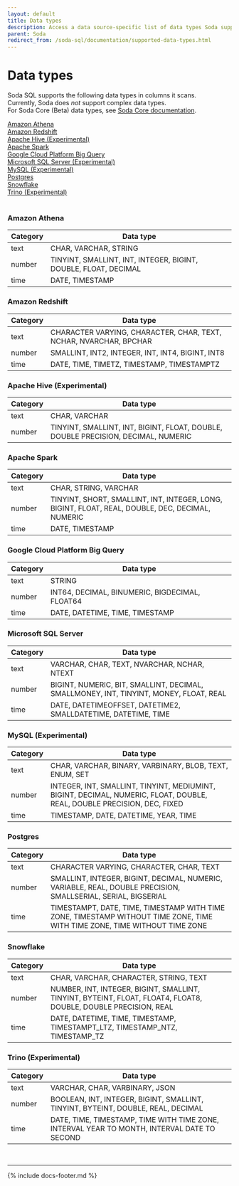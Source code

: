 ```yaml
---
layout: default
title: Data types
description: Access a data source-specific list of data types Soda supports in columns it scans. Soda does not support complex data types.
parent: Soda
redirect_from: /soda-sql/documentation/supported-data-types.html
---
```


# Data types

Soda SQL supports the following data types in columns it scans.  <br />
Currently, Soda does *not* support complex data types. <br />
For Soda Core (Beta) data types, see <a href="https://docs.soda.io/soda-core/configure.html" target="_blank">Soda Core documentation</a>.

[Amazon Athena](#amazon-athena) <br />
[Amazon Redshift](#amazon-redshift) <br />
[Apache Hive (Experimental)](#apache-hive-experimental) <br />
[Apache Spark](#apache-spark) <br />
[Google Cloud Platform Big Query](#google-cloud-platform-big-query) <br />
[Microsoft SQL Server (Experimental)](#microsoft-sql-server-experimental) <br />
[MySQL (Experimental)](#mysql-experimental) <br />
[Postgres](#postgres) <br />
[Snowflake](#snowflake) <br />
[Trino (Experimental)](#trino-experimental) <br />
<br />

### Amazon Athena

| Category | Data type | 
| ---- | --------- |
| text | CHAR, VARCHAR, STRING |
| number | TINYINT, SMALLINT, INT, INTEGER, BIGINT, DOUBLE, FLOAT, DECIMAL |
| time | DATE, TIMESTAMP |

### Amazon Redshift

| Category | Data type | 
| ---- | --------- |
| text | CHARACTER VARYING, CHARACTER, CHAR, TEXT, NCHAR, NVARCHAR, BPCHAR |
| number | SMALLINT, INT2, INTEGER, INT, INT4, BIGINT, INT8 |
| time | DATE, TIME, TIMETZ, TIMESTAMP, TIMESTAMPTZ |

### Apache Hive (Experimental)

| Category | Data type | 
| ---- | --------- |
| text | CHAR, VARCHAR |
| number | TINYINT, SMALLINT, INT, BIGINT, FLOAT, DOUBLE, DOUBLE PRECISION, DECIMAL, NUMERIC |

### Apache Spark

| Category | Data type | 
| ---- | --------- |
| text | CHAR, STRING, VARCHAR |
| number | TINYINT, SHORT, SMALLINT, INT, INTEGER, LONG, BIGINT, FLOAT, REAL, DOUBLE, DEC, DECIMAL, NUMERIC |
| time | DATE, TIMESTAMP |

### Google Cloud Platform Big Query

| Category | Data type | 
| ---- | --------- |
| text | STRING |
| number | INT64, DECIMAL, BINUMERIC, BIGDECIMAL, FLOAT64 |
| time | DATE, DATETIME, TIME, TIMESTAMP |

### Microsoft SQL Server

| Category | Data type | 
| ---- | --------- |
| text | VARCHAR, CHAR, TEXT, NVARCHAR, NCHAR, NTEXT |
| number | BIGINT, NUMERIC, BIT, SMALLINT, DECIMAL, SMALLMONEY, INT, TINYINT, MONEY, FLOAT, REAL |
| time | DATE, DATETIMEOFFSET, DATETIME2, SMALLDATETIME, DATETIME, TIME |

### MySQL (Experimental)

| Category | Data type | 
| ---- | --------- |
| text | CHAR, VARCHAR, BINARY, VARBINARY, BLOB, TEXT, ENUM, SET |
| number | INTEGER, INT, SMALLINT, TINYINT, MEDIUMINT, BIGINT, DECIMAL, NUMERIC, FLOAT, DOUBLE, REAL, DOUBLE PRECISION, DEC, FIXED |
| time | TIMESTAMP, DATE, DATETIME, YEAR, TIME |

### Postgres

| Category | Data type | 
| ---- | --------- |
| text | CHARACTER VARYING, CHARACTER, CHAR, TEXT |
| number | SMALLINT, INTEGER, BIGINT, DECIMAL, NUMERIC, VARIABLE, REAL, DOUBLE PRECISION, SMALLSERIAL, SERIAL, BIGSERIAL |
| time | TIMESTAMPT, DATE, TIME, TIMESTAMP WITH TIME ZONE, TIMESTAMP WITHOUT TIME ZONE, TIME WITH TIME ZONE, TIME WITHOUT TIME ZONE |

### Snowflake

| Category | Data type | 
| ---- | --------- |
| text | CHAR, VARCHAR, CHARACTER, STRING, TEXT |
| number | NUMBER, INT, INTEGER, BIGINT, SMALLINT, TINYINT, BYTEINT, FLOAT, FLOAT4, FLOAT8, DOUBLE, DOUBLE PRECISION, REAL |
| time | DATE, DATETIME, TIME, TIMESTAMP, TIMESTAMPT_LTZ, TIMESTAMP_NTZ, TIMESTAMP_TZ |

### Trino (Experimental)

| Category | Data type | 
| ---- | --------- |
| text | VARCHAR, CHAR, VARBINARY, JSON  |
| number | BOOLEAN, INT, INTEGER, BIGINT, SMALLINT, TINYINT, BYTEINT, DOUBLE, REAL, DECIMAL |
| time | DATE, TIME, TIMESTAMP, TIME WITH TIME ZONE, INTERVAL YEAR TO MONTH, INTERVAL DATE TO SECOND |

<br />

---
{% include docs-footer.md %}
